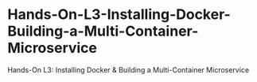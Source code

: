 # Hands-On-L3-Installing-Docker-Building-a-Multi-Container-Microservice
Hands-On L3: Installing Docker &amp; Building a Multi-Container Microservice
